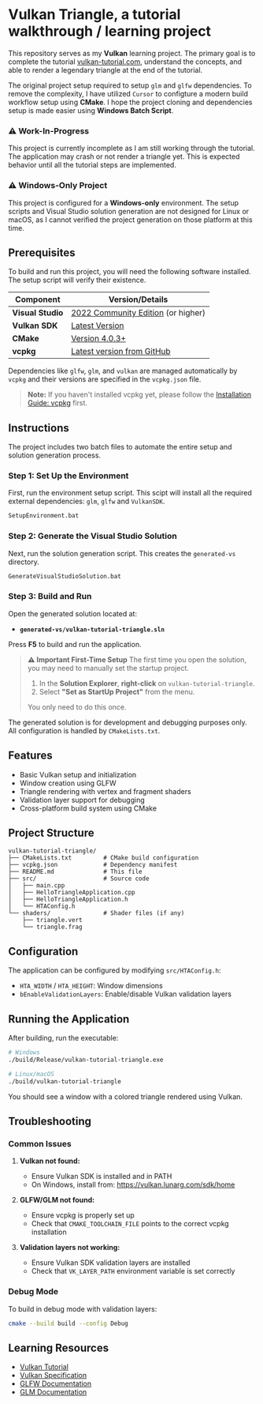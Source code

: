 # Vulkan Triangle, a tutorial walkthrough / learning project

This repository serves as my **Vulkan** learning project. The primary goal is to complete the tutorial [vulkan-tutorial.com](https://vulkan-tutorial.com/Drawing_a_triangle), understand the concepts, and able to render a legendary triangle at the end of the tutorial.

The original project setup required to setup `glm` and `glfw` dependencies. To remove the complexity, I have utilized `Cursor` to configture a modern build workflow setup using **CMake**. I hope the project cloning and dependencies setup is made easier using **Windows Batch Script**.


### ⚠️ Work-In-Progress

This project is currently incomplete as I am still working through the tutorial. The application may crash or not render a triangle yet. This is expected behavior until all the tutorial steps are implemented.


### ⚠️ Windows-Only Project

This project is configured for a **Windows-only** environment. The setup scripts and Visual Studio solution generation are not designed for Linux or macOS, as I cannot verified the project generation on those platform at this time. 


## Prerequisites

To build and run this project, you will need the following software installed. The setup script will verify their existence.

| Component              | Version/Details                                     |
| ---------------------- | --------------------------------------------------- |
| **Visual Studio**      | [2022 Community Edition](https://visualstudio.microsoft.com/) (or higher) |
| **Vulkan SDK**         | [Latest Version](https://vulkan.lunarg.com/sdk/home) |
| **CMake**              | [Version 4.0.3+](https://cmake.org/download/)         |
| **vcpkg**              | [Latest version from GitHub](https://github.com/microsoft/vcpkg) |

Dependencies like `glfw`, `glm`, and `vulkan` are managed automatically by `vcpkg` and their versions are specified in the `vcpkg.json` file.

> **Note:** If you haven't installed vcpkg yet, please follow the [Installation Guide: vcpkg](https://github.com/hchia93/hchia93/blob/main/vcpkg-README.md) first.

## Instructions

The project includes two batch files to automate the entire setup and solution generation process.

### Step 1: Set Up the Environment

First, run the environment setup script. This scipt will install all the required external dependencies: `glm`, `glfw` and `VulkanSDK`.

```cmd
SetupEnvironment.bat
```

### Step 2: Generate the Visual Studio Solution

Next, run the solution generation script. This creates the `generated-vs` directory.

```cmd
GenerateVisualStudioSolution.bat
```

### Step 3: Build and Run

Open the generated solution located at:
- **`generated-vs/vulkan-tutorial-triangle.sln`**

Press **F5** to build and run the application.

> **⚠️ Important First-Time Setup**
> The first time you open the solution, you may need to manually set the startup project.
> 1. In the **Solution Explorer**, **right-click** on `vulkan-tutorial-triangle`.
> 2. Select **"Set as StartUp Project"** from the menu.
>
> You only need to do this once.

The generated solution is for development and debugging purposes only. All configuration is handled by `CMakeLists.txt`.

## Features

- Basic Vulkan setup and initialization
- Window creation using GLFW
- Triangle rendering with vertex and fragment shaders
- Validation layer support for debugging
- Cross-platform build system using CMake

## Project Structure

```
vulkan-tutorial-triangle/
├── CMakeLists.txt         # CMake build configuration
├── vcpkg.json             # Dependency manifest
├── README.md              # This file
├── src/                   # Source code
│   ├── main.cpp
│   ├── HelloTriangleApplication.cpp
│   ├── HelloTriangleApplication.h
│   └── HTAConfig.h
└── shaders/               # Shader files (if any)
    ├── triangle.vert
    └── triangle.frag
```

## Configuration

The application can be configured by modifying `src/HTAConfig.h`:

- `HTA_WIDTH` / `HTA_HEIGHT`: Window dimensions
- `bEnableValidationLayers`: Enable/disable Vulkan validation layers

## Running the Application

After building, run the executable:

```bash
# Windows
./build/Release/vulkan-tutorial-triangle.exe

# Linux/macOS
./build/vulkan-tutorial-triangle
```

You should see a window with a colored triangle rendered using Vulkan.

## Troubleshooting

### Common Issues

1. **Vulkan not found:**
   - Ensure Vulkan SDK is installed and in PATH
   - On Windows, install from: https://vulkan.lunarg.com/sdk/home

2. **GLFW/GLM not found:**
   - Ensure vcpkg is properly set up
   - Check that `CMAKE_TOOLCHAIN_FILE` points to the correct vcpkg installation

3. **Validation layers not working:**
   - Ensure Vulkan SDK validation layers are installed
   - Check that `VK_LAYER_PATH` environment variable is set correctly

### Debug Mode

To build in debug mode with validation layers:

```bash
cmake --build build --config Debug
```

## Learning Resources

- [Vulkan Tutorial](https://vulkan-tutorial.com/)
- [Vulkan Specification](https://www.khronos.org/registry/vulkan/)
- [GLFW Documentation](https://www.glfw.org/documentation.html)
- [GLM Documentation](https://github.com/g-truc/glm)
